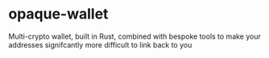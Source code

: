 # opaque-wallet

Multi-crypto wallet, built in Rust, combined with bespoke tools to make your addresses signifcantly more difficult to link back to you
